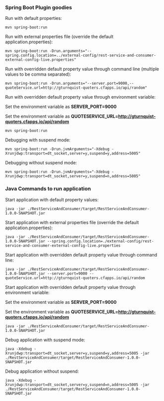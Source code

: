### Spring Boot Plugin goodies
Run with default properties:

    mvn spring-boot:run

Run with external properties file (override the default application.properties):

    mvn spring-boot:run -Drun.arguments="--spring.config.location=../external-config/rest-service-and-consumer-external-config-live.properties"

Run with overridden default property value through command line (multiple values to be comma separated):

    mvn spring-boot:run -Drun.arguments="--server.port=9000,--quoteService.url=http://gturnquist-quoters.cfapps.io/api/random"

Run with overridden default property value through environment variable:

Set the environment variable as **SERVER_PORT=9000**

Set the environment variable as **QUOTESERVICE_URL=http://gturnquist-quoters.cfapps.io/api/random**

    mvn spring-boot:run

Debugging with suspend mode:

    mvn spring-boot:run -Drun.jvmArguments="-Xdebug -Xrunjdwp:transport=dt_socket,server=y,suspend=y,address=5005"

Debugging without suspend mode:

    mvn spring-boot:run -Drun.jvmArguments="-Xdebug -Xrunjdwp:transport=dt_socket,server=y,suspend=n,address=5005"

### Java Commands to run application
Start application with default property values:

    java -jar ./RestServiceAndConsumer/target/RestServiceAndConsumer-1.0.0-SNAPSHOT.jar

Start application with external properties file (override the default application.properties):

    java -jar ./RestServiceAndConsumer/target/RestServiceAndConsumer-1.0.0-SNAPSHOT.jar --spring.config.location=./external-config/rest-service-and-consumer-external-config-live.properties

Start application with overridden default property value through command line:

    java -jar ./RestServiceAndConsumer/target/RestServiceAndConsumer-1.0.0-SNAPSHOT.jar --server.port=9000 --quoteService.url=http://gturnquist-quoters.cfapps.io/api/random

Start application with overridden default property value through environment variable:

Set the environment variable as **SERVER_PORT=9000**

Set the environment variable as **QUOTESERVICE_URL=http://gturnquist-quoters.cfapps.io/api/random**

    java -jar ./RestServiceAndConsumer/target/RestServiceAndConsumer-1.0.0-SNAPSHOT.jar

Debug application with suspend mode:

    java -Xdebug -Xrunjdwp:transport=dt_socket,server=y,suspend=y,address=5005 -jar ./RestServiceAndConsumer/target/RestServiceAndConsumer-1.0.0-SNAPSHOT.jar

Debug application without suspend:

    java -Xdebug -Xrunjdwp:transport=dt_socket,server=y,suspend=n,address=5005 -jar ./RestServiceAndConsumer/target/RestServiceAndConsumer-1.0.0-SNAPSHOT.jar